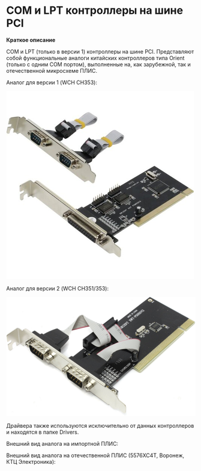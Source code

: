 # COM и LPT контроллеры на шине PCI

**Краткое описание**

COM и LPT (только в версии 1) контроллеры на шине PCI. Представляют собой функциональные аналоги 
китайских контроллеров типа Orient (только с одним COM портом), выполненные на, как зарубежной,
так и отечественной микросхеме ПЛИС.

Аналог для версии 1 (WCH CH353):

![](/README.images/1.jpg)

Аналог для версии 2 (WCH CH351/353):

![](/README.images/2.jpg)

Драйвера также используются исключительно от данных контроллеров и находятся в папке Drivers.

Внешний вид аналога на импортной ПЛИС:



Внешний вид аналога на отечественной ПЛИС (5576ХС4Т, Воронеж, КТЦ Электроника):






